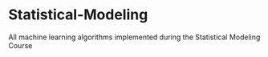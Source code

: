# Statistical-Modeling
All machine learning algorithms implemented during the Statistical Modeling Course
